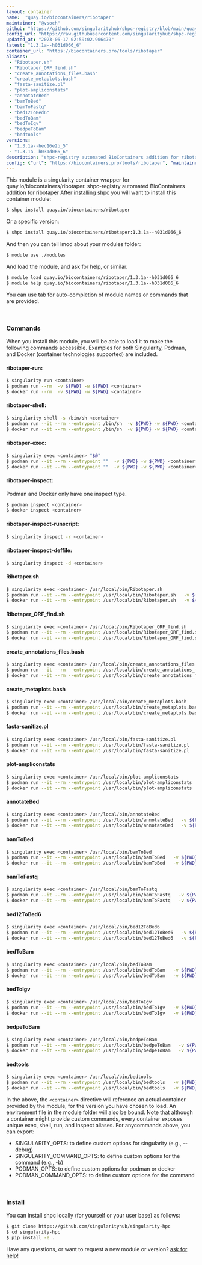 ```yaml
---
layout: container
name:  "quay.io/biocontainers/ribotaper"
maintainer: "@vsoch"
github: "https://github.com/singularityhub/shpc-registry/blob/main/quay.io/biocontainers/ribotaper/container.yaml"
config_url: "https://raw.githubusercontent.com/singularityhub/shpc-registry/main/quay.io/biocontainers/ribotaper/container.yaml"
updated_at: "2023-06-17 02:59:02.906470"
latest: "1.3.1a--h031d066_6"
container_url: "https://biocontainers.pro/tools/ribotaper"
aliases:
 - "Ribotaper.sh"
 - "Ribotaper_ORF_find.sh"
 - "create_annotations_files.bash"
 - "create_metaplots.bash"
 - "fasta-sanitize.pl"
 - "plot-ampliconstats"
 - "annotateBed"
 - "bamToBed"
 - "bamToFastq"
 - "bed12ToBed6"
 - "bedToBam"
 - "bedToIgv"
 - "bedpeToBam"
 - "bedtools"
versions:
 - "1.3.1a--hec16e2b_5"
 - "1.3.1a--h031d066_6"
description: "shpc-registry automated BioContainers addition for ribotaper"
config: {"url": "https://biocontainers.pro/tools/ribotaper", "maintainer": "@vsoch", "description": "shpc-registry automated BioContainers addition for ribotaper", "latest": {"1.3.1a--h031d066_6": "sha256:7d305e8e28df027e89339ab32fb42e7a1d95c135b5018a2872b2dc6d11a691d8"}, "tags": {"1.3.1a--hec16e2b_5": "sha256:a83127119089d22f75df125c7040b118961ba0ea10d31f4eb40badb595e2a253", "1.3.1a--h031d066_6": "sha256:7d305e8e28df027e89339ab32fb42e7a1d95c135b5018a2872b2dc6d11a691d8"}, "docker": "quay.io/biocontainers/ribotaper", "aliases": {"Ribotaper.sh": "/usr/local/bin/Ribotaper.sh", "Ribotaper_ORF_find.sh": "/usr/local/bin/Ribotaper_ORF_find.sh", "create_annotations_files.bash": "/usr/local/bin/create_annotations_files.bash", "create_metaplots.bash": "/usr/local/bin/create_metaplots.bash", "fasta-sanitize.pl": "/usr/local/bin/fasta-sanitize.pl", "plot-ampliconstats": "/usr/local/bin/plot-ampliconstats", "annotateBed": "/usr/local/bin/annotateBed", "bamToBed": "/usr/local/bin/bamToBed", "bamToFastq": "/usr/local/bin/bamToFastq", "bed12ToBed6": "/usr/local/bin/bed12ToBed6", "bedToBam": "/usr/local/bin/bedToBam", "bedToIgv": "/usr/local/bin/bedToIgv", "bedpeToBam": "/usr/local/bin/bedpeToBam", "bedtools": "/usr/local/bin/bedtools"}}
---
```


This module is a singularity container wrapper for quay.io/biocontainers/ribotaper.
shpc-registry automated BioContainers addition for ribotaper
After [installing shpc](#install) you will want to install this container module:


```bash
$ shpc install quay.io/biocontainers/ribotaper
```

Or a specific version:

```bash
$ shpc install quay.io/biocontainers/ribotaper:1.3.1a--h031d066_6
```

And then you can tell lmod about your modules folder:

```bash
$ module use ./modules
```

And load the module, and ask for help, or similar.

```bash
$ module load quay.io/biocontainers/ribotaper/1.3.1a--h031d066_6
$ module help quay.io/biocontainers/ribotaper/1.3.1a--h031d066_6
```

You can use tab for auto-completion of module names or commands that are provided.

<br>

### Commands

When you install this module, you will be able to load it to make the following commands accessible.
Examples for both Singularity, Podman, and Docker (container technologies supported) are included.

#### ribotaper-run:

```bash
$ singularity run <container>
$ podman run --rm  -v ${PWD} -w ${PWD} <container>
$ docker run --rm  -v ${PWD} -w ${PWD} <container>
```

#### ribotaper-shell:

```bash
$ singularity shell -s /bin/sh <container>
$ podman run --it --rm --entrypoint /bin/sh  -v ${PWD} -w ${PWD} <container>
$ docker run --it --rm --entrypoint /bin/sh  -v ${PWD} -w ${PWD} <container>
```

#### ribotaper-exec:

```bash
$ singularity exec <container> "$@"
$ podman run --it --rm --entrypoint ""  -v ${PWD} -w ${PWD} <container> "$@"
$ docker run --it --rm --entrypoint ""  -v ${PWD} -w ${PWD} <container> "$@"
```

#### ribotaper-inspect:

Podman and Docker only have one inspect type.

```bash
$ podman inspect <container>
$ docker inspect <container>
```

#### ribotaper-inspect-runscript:

```bash
$ singularity inspect -r <container>
```

#### ribotaper-inspect-deffile:

```bash
$ singularity inspect -d <container>
```


#### Ribotaper.sh

```bash
$ singularity exec <container> /usr/local/bin/Ribotaper.sh
$ podman run --it --rm --entrypoint /usr/local/bin/Ribotaper.sh   -v ${PWD} -w ${PWD} <container> -c " $@"
$ docker run --it --rm --entrypoint /usr/local/bin/Ribotaper.sh   -v ${PWD} -w ${PWD} <container> -c " $@"
```


#### Ribotaper_ORF_find.sh

```bash
$ singularity exec <container> /usr/local/bin/Ribotaper_ORF_find.sh
$ podman run --it --rm --entrypoint /usr/local/bin/Ribotaper_ORF_find.sh   -v ${PWD} -w ${PWD} <container> -c " $@"
$ docker run --it --rm --entrypoint /usr/local/bin/Ribotaper_ORF_find.sh   -v ${PWD} -w ${PWD} <container> -c " $@"
```


#### create_annotations_files.bash

```bash
$ singularity exec <container> /usr/local/bin/create_annotations_files.bash
$ podman run --it --rm --entrypoint /usr/local/bin/create_annotations_files.bash   -v ${PWD} -w ${PWD} <container> -c " $@"
$ docker run --it --rm --entrypoint /usr/local/bin/create_annotations_files.bash   -v ${PWD} -w ${PWD} <container> -c " $@"
```


#### create_metaplots.bash

```bash
$ singularity exec <container> /usr/local/bin/create_metaplots.bash
$ podman run --it --rm --entrypoint /usr/local/bin/create_metaplots.bash   -v ${PWD} -w ${PWD} <container> -c " $@"
$ docker run --it --rm --entrypoint /usr/local/bin/create_metaplots.bash   -v ${PWD} -w ${PWD} <container> -c " $@"
```


#### fasta-sanitize.pl

```bash
$ singularity exec <container> /usr/local/bin/fasta-sanitize.pl
$ podman run --it --rm --entrypoint /usr/local/bin/fasta-sanitize.pl   -v ${PWD} -w ${PWD} <container> -c " $@"
$ docker run --it --rm --entrypoint /usr/local/bin/fasta-sanitize.pl   -v ${PWD} -w ${PWD} <container> -c " $@"
```


#### plot-ampliconstats

```bash
$ singularity exec <container> /usr/local/bin/plot-ampliconstats
$ podman run --it --rm --entrypoint /usr/local/bin/plot-ampliconstats   -v ${PWD} -w ${PWD} <container> -c " $@"
$ docker run --it --rm --entrypoint /usr/local/bin/plot-ampliconstats   -v ${PWD} -w ${PWD} <container> -c " $@"
```


#### annotateBed

```bash
$ singularity exec <container> /usr/local/bin/annotateBed
$ podman run --it --rm --entrypoint /usr/local/bin/annotateBed   -v ${PWD} -w ${PWD} <container> -c " $@"
$ docker run --it --rm --entrypoint /usr/local/bin/annotateBed   -v ${PWD} -w ${PWD} <container> -c " $@"
```


#### bamToBed

```bash
$ singularity exec <container> /usr/local/bin/bamToBed
$ podman run --it --rm --entrypoint /usr/local/bin/bamToBed   -v ${PWD} -w ${PWD} <container> -c " $@"
$ docker run --it --rm --entrypoint /usr/local/bin/bamToBed   -v ${PWD} -w ${PWD} <container> -c " $@"
```


#### bamToFastq

```bash
$ singularity exec <container> /usr/local/bin/bamToFastq
$ podman run --it --rm --entrypoint /usr/local/bin/bamToFastq   -v ${PWD} -w ${PWD} <container> -c " $@"
$ docker run --it --rm --entrypoint /usr/local/bin/bamToFastq   -v ${PWD} -w ${PWD} <container> -c " $@"
```


#### bed12ToBed6

```bash
$ singularity exec <container> /usr/local/bin/bed12ToBed6
$ podman run --it --rm --entrypoint /usr/local/bin/bed12ToBed6   -v ${PWD} -w ${PWD} <container> -c " $@"
$ docker run --it --rm --entrypoint /usr/local/bin/bed12ToBed6   -v ${PWD} -w ${PWD} <container> -c " $@"
```


#### bedToBam

```bash
$ singularity exec <container> /usr/local/bin/bedToBam
$ podman run --it --rm --entrypoint /usr/local/bin/bedToBam   -v ${PWD} -w ${PWD} <container> -c " $@"
$ docker run --it --rm --entrypoint /usr/local/bin/bedToBam   -v ${PWD} -w ${PWD} <container> -c " $@"
```


#### bedToIgv

```bash
$ singularity exec <container> /usr/local/bin/bedToIgv
$ podman run --it --rm --entrypoint /usr/local/bin/bedToIgv   -v ${PWD} -w ${PWD} <container> -c " $@"
$ docker run --it --rm --entrypoint /usr/local/bin/bedToIgv   -v ${PWD} -w ${PWD} <container> -c " $@"
```


#### bedpeToBam

```bash
$ singularity exec <container> /usr/local/bin/bedpeToBam
$ podman run --it --rm --entrypoint /usr/local/bin/bedpeToBam   -v ${PWD} -w ${PWD} <container> -c " $@"
$ docker run --it --rm --entrypoint /usr/local/bin/bedpeToBam   -v ${PWD} -w ${PWD} <container> -c " $@"
```


#### bedtools

```bash
$ singularity exec <container> /usr/local/bin/bedtools
$ podman run --it --rm --entrypoint /usr/local/bin/bedtools   -v ${PWD} -w ${PWD} <container> -c " $@"
$ docker run --it --rm --entrypoint /usr/local/bin/bedtools   -v ${PWD} -w ${PWD} <container> -c " $@"
```



In the above, the `<container>` directive will reference an actual container provided
by the module, for the version you have chosen to load. An environment file in the
module folder will also be bound. Note that although a container
might provide custom commands, every container exposes unique exec, shell, run, and
inspect aliases. For anycommands above, you can export:

 - SINGULARITY_OPTS: to define custom options for singularity (e.g., --debug)
 - SINGULARITY_COMMAND_OPTS: to define custom options for the command (e.g., -b)
 - PODMAN_OPTS: to define custom options for podman or docker
 - PODMAN_COMMAND_OPTS: to define custom options for the command

<br>

### Install

You can install shpc locally (for yourself or your user base) as follows:

```bash
$ git clone https://github.com/singularityhub/singularity-hpc
$ cd singularity-hpc
$ pip install -e .
```

Have any questions, or want to request a new module or version? [ask for help!](https://github.com/singularityhub/singularity-hpc/issues)